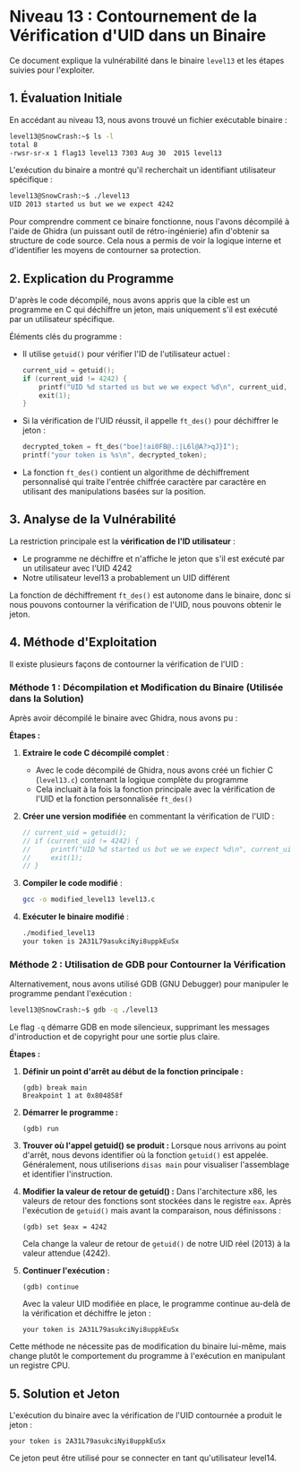 # Niveau 13 : Contournement de la Vérification d'UID dans un Binaire

Ce document explique la vulnérabilité dans le binaire `level13` et les étapes suivies pour l'exploiter.

## 1. Évaluation Initiale

En accédant au niveau 13, nous avons trouvé un fichier exécutable binaire :

```bash
level13@SnowCrash:~$ ls -l
total 8
-rwsr-sr-x 1 flag13 level13 7303 Aug 30  2015 level13
```

L'exécution du binaire a montré qu'il recherchait un identifiant utilisateur spécifique :

```bash
level13@SnowCrash:~$ ./level13
UID 2013 started us but we we expect 4242
```

Pour comprendre comment ce binaire fonctionne, nous l'avons décompilé à l'aide de Ghidra (un puissant outil de rétro-ingénierie) afin d'obtenir sa structure de code source. Cela nous a permis de voir la logique interne et d'identifier les moyens de contourner sa protection.

## 2. Explication du Programme

D'après le code décompilé, nous avons appris que la cible est un programme en C qui déchiffre un jeton, mais uniquement s'il est exécuté par un utilisateur spécifique.

Éléments clés du programme :

- Il utilise `getuid()` pour vérifier l'ID de l'utilisateur actuel :

  ```c
  current_uid = getuid();
  if (current_uid != 4242) {
      printf("UID %d started us but we we expect %d\n", current_uid, 0x1092);
      exit(1);
  }
  ```

- Si la vérification de l'UID réussit, il appelle `ft_des()` pour déchiffrer le jeton :

  ```c
  decrypted_token = ft_des("boe]!ai0FB@.:|L6l@A?>qJ}I");
  printf("your token is %s\n", decrypted_token);
  ```

- La fonction `ft_des()` contient un algorithme de déchiffrement personnalisé qui traite l'entrée chiffrée caractère par caractère en utilisant des manipulations basées sur la position.

## 3. Analyse de la Vulnérabilité

La restriction principale est la **vérification de l'ID utilisateur** :

- Le programme ne déchiffre et n'affiche le jeton que s'il est exécuté par un utilisateur avec l'UID 4242
- Notre utilisateur level13 a probablement un UID différent

La fonction de déchiffrement `ft_des()` est autonome dans le binaire, donc si nous pouvons contourner la vérification de l'UID, nous pouvons obtenir le jeton.

## 4. Méthode d'Exploitation

Il existe plusieurs façons de contourner la vérification de l'UID :

### Méthode 1 : Décompilation et Modification du Binaire (Utilisée dans la Solution)

Après avoir décompilé le binaire avec Ghidra, nous avons pu :

**Étapes :**

1. **Extraire le code C décompilé complet** :

   - Avec le code décompilé de Ghidra, nous avons créé un fichier C (`level13.c`) contenant la logique complète du programme
   - Cela incluait à la fois la fonction principale avec la vérification de l'UID et la fonction personnalisée `ft_des()`

2. **Créer une version modifiée** en commentant la vérification de l'UID :

   ```c
   // current_uid = getuid();
   // if (current_uid != 4242) {
   //     printf("UID %d started us but we we expect %d\n", current_uid, 0x1092);
   //     exit(1);
   // }
   ```

3. **Compiler le code modifié** :

   ```bash
   gcc -o modified_level13 level13.c
   ```

4. **Exécuter le binaire modifié** :
   ```bash
   ./modified_level13
   your token is 2A31L79asukciNyi8uppkEuSx
   ```

### Méthode 2 : Utilisation de GDB pour Contourner la Vérification

Alternativement, nous avons utilisé GDB (GNU Debugger) pour manipuler le programme pendant l'exécution :

```bash
level13@SnowCrash:~$ gdb -q ./level13
```

Le flag `-q` démarre GDB en mode silencieux, supprimant les messages d'introduction et de copyright pour une sortie plus claire.

**Étapes :**

1. **Définir un point d'arrêt au début de la fonction principale :**

   ```
   (gdb) break main
   Breakpoint 1 at 0x804858f
   ```

2. **Démarrer le programme :**

   ```
   (gdb) run
   ```

3. **Trouver où l'appel getuid() se produit :**
   Lorsque nous arrivons au point d'arrêt, nous devons identifier où la fonction `getuid()` est appelée. Généralement, nous utiliserions `disas main` pour visualiser l'assemblage et identifier l'instruction.

4. **Modifier la valeur de retour de getuid() :**
   Dans l'architecture x86, les valeurs de retour des fonctions sont stockées dans le registre `eax`. Après l'exécution de `getuid()` mais avant la comparaison, nous définissons :

   ```
   (gdb) set $eax = 4242
   ```

   Cela change la valeur de retour de `getuid()` de notre UID réel (2013) à la valeur attendue (4242).

5. **Continuer l'exécution :**
   ```
   (gdb) continue
   ```
   Avec la valeur UID modifiée en place, le programme continue au-delà de la vérification et déchiffre le jeton :
   ```
   your token is 2A31L79asukciNyi8uppkEuSx
   ```

Cette méthode ne nécessite pas de modification du binaire lui-même, mais change plutôt le comportement du programme à l'exécution en manipulant un registre CPU.

## 5. Solution et Jeton

L'exécution du binaire avec la vérification de l'UID contournée a produit le jeton :

```
your token is 2A31L79asukciNyi8uppkEuSx
```

Ce jeton peut être utilisé pour se connecter en tant qu'utilisateur level14.
